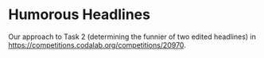# Humorous Headlines

Our approach to Task 2 (determining the funnier of two edited headlines) in https://competitions.codalab.org/competitions/20970.
